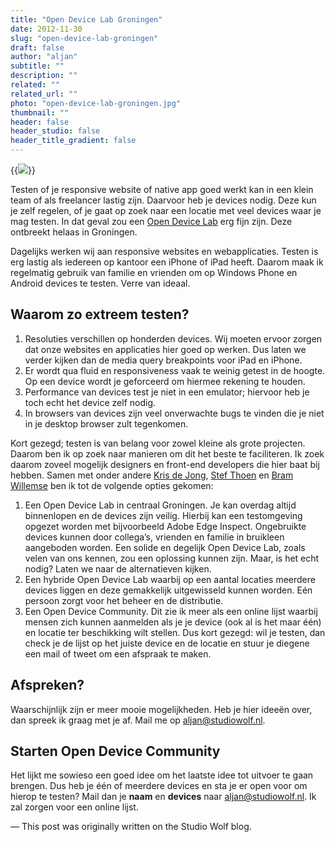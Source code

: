 ```yaml
---
title: "Open Device Lab Groningen"
date: 2012-11-30
slug: "open-device-lab-groningen"
draft: false
author: "aljan"
subtitle: ""
description: ""
related: ""
related_url: ""
photo: "open-device-lab-groningen.jpg"
thumbnail: ""
header: false
header_studio: false
header_title_gradient: false
---
```

{{<image src="open-device-lab-groningen.jpg">}}

Testen of je responsive website of native app goed werkt kan in een klein team of als freelancer lastig zijn. Daarvoor heb je devices nodig. Deze kun je zelf regelen, of je gaat op zoek naar een locatie met veel devices waar je mag testen. In dat geval zou een [Open Device Lab](http://mobile.smashingmagazine.com/2012/09/24/establishing-an-open-device-lab/) erg fijn zijn. Deze ontbreekt helaas in Groningen.

Dagelijks werken wij aan responsive websites en webapplicaties. Testen is erg lastig als iedereen op kantoor een iPhone of iPad heeft. Daarom maak ik regelmatig gebruik van familie en vrienden om op Windows Phone en Android devices te testen. Verre van ideaal.

## Waarom zo extreem testen?

1. Resoluties verschillen op honderden devices. Wij moeten ervoor zorgen dat onze websites en applicaties hier goed op werken. Dus laten we verder kijken dan de media query breakpoints voor iPad en iPhone.
2. Er wordt qua fluid en responsiveness vaak te weinig getest in de hoogte. Op een device wordt je geforceerd om hiermee rekening te houden.
3. Performance van devices test je niet in een emulator; hiervoor heb je toch echt het device zelf nodig.
4. In browsers van devices zijn veel onverwachte bugs te vinden die je niet in je desktop browser zult tegenkomen.

Kort gezegd; testen is van belang voor zowel kleine als grote projecten. Daarom ben ik op zoek naar manieren om dit het beste te faciliteren. Ik zoek daarom zoveel mogelijk designers en front-end developers die hier baat bij hebben. Samen met onder andere [Kris de Jong](http://twitter.com/krisdejong), [Stef Thoen](http://twitter.com/baardbaard) en [Bram Willemse](http://twitter.com/bramwillemse) ben ik tot de volgende opties gekomen:

1. Een Open Device Lab in centraal Groningen. Je kan overdag altijd binnenlopen en de devices zijn veilig. Hierbij kan een testomgeving opgezet worden met bijvoorbeeld Adobe Edge Inspect. Ongebruikte devices kunnen door collega’s, vrienden en familie in bruikleen aangeboden worden. Een solide en degelijk Open Device Lab, zoals velen van ons kennen, zou een oplossing kunnen zijn. Maar, is het echt nodig? Laten we naar de alternatieven kijken.
2. Een hybride Open Device Lab waarbij op een aantal locaties meerdere devices liggen en deze gemakkelijk uitgewisseld kunnen worden. Eén persoon zorgt voor het beheer en de distributie.
3. Een Open Device Community. Dit zie ik meer als een online lijst waarbij mensen zich kunnen aanmelden als je je device (ook al is het maar één) en locatie ter beschikking wilt stellen. Dus kort gezegd: wil je testen, dan check je de lijst op het juiste device en de locatie en stuur je diegene een mail of tweet om een afspraak te maken.

## Afspreken?

Waarschijnlijk zijn er meer mooie mogelijkheden. Heb je hier ideeën over, dan spreek ik graag met je af. Mail me op [aljan@studiowolf.nl](mailto:aljan@studiowolf.nl).

## Starten Open Device Community

Het lijkt me sowieso een goed idee om het laatste idee tot uitvoer te gaan brengen. Dus heb je één of meerdere devices en sta je er open voor om hierop te testen? Mail dan je **naam** en **devices** naar [aljan@studiowolf.nl](mailto:aljan@studiowolf.nl). Ik zal zorgen voor een online lijst.

— This post was originally written on the Studio Wolf blog.